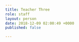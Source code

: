 ```yaml
---
title: Teacher Three
role: staff
layout: person
date: 2018-12-09 02:00:49 +0000
published: false

---
```

